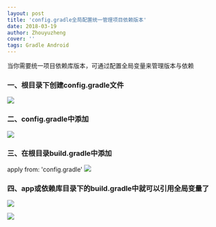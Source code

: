 ```yaml
---
layout: post
title: 'config.gradle全局配置统一管理项目依赖版本'
date: 2018-03-19
author: Zhouyuzheng
cover: ''
tags: Gradle Android
---
```


当你需要统一项目依赖库版本，可通过配置全局变量来管理版本与依赖
### 一、根目录下创建config.gradle文件
![](https://github.com/zhouyuzheng/zhouyuzheng.github.io/blob/master/screenshot/gradle-config.png)

### 二、config.gradle中添加
![](https://github.com/zhouyuzheng/zhouyuzheng.github.io/blob/master/screenshot/gradle-add.png)

### 三、在根目录build.gradle中添加
apply from: 'config.gradle'
![](https://github.com/zhouyuzheng/zhouyuzheng.github.io/blob/master/screenshot/gradle-apply.png)

### 四、app或依赖库目录下的build.gradle中就可以引用全局变量了
![](https://github.com/zhouyuzheng/zhouyuzheng.github.io/blob/master/screenshot/gradle-link1.png)

![](https://github.com/zhouyuzheng/zhouyuzheng.github.io/blob/master/screenshot/gradle-link2.png)